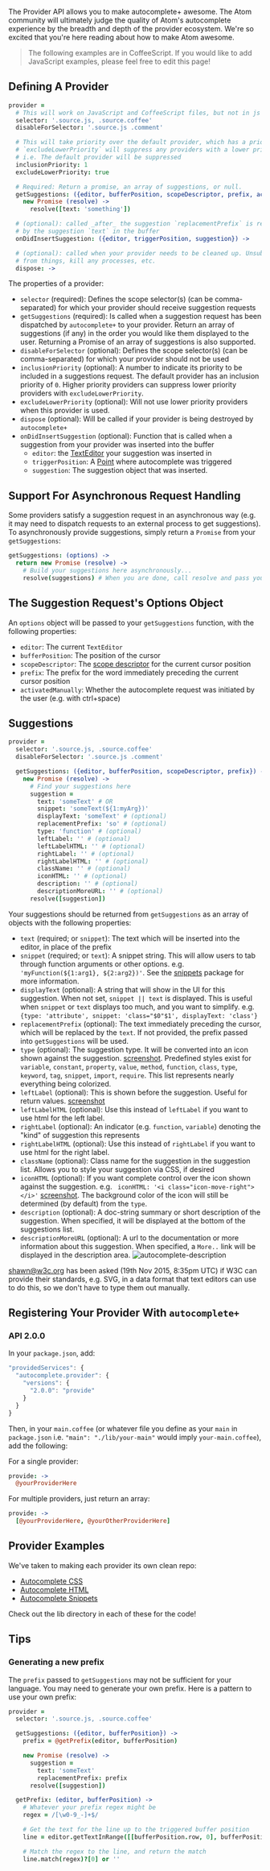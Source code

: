 The Provider API allows you to make autocomplete+ awesome. The Atom community will ultimately judge the quality of Atom's autocomplete experience by the breadth and depth of the provider ecosystem. We're so excited that you're here reading about how to make Atom awesome.

> The following examples are in CoffeeScript. If you would like to add JavaScript examples, please feel free to edit this page!

## Defining A Provider

```coffee
provider =
  # This will work on JavaScript and CoffeeScript files, but not in js comments.
  selector: '.source.js, .source.coffee'
  disableForSelector: '.source.js .comment'

  # This will take priority over the default provider, which has a priority of 0.
  # `excludeLowerPriority` will suppress any providers with a lower priority
  # i.e. The default provider will be suppressed
  inclusionPriority: 1
  excludeLowerPriority: true

  # Required: Return a promise, an array of suggestions, or null.
  getSuggestions: ({editor, bufferPosition, scopeDescriptor, prefix, activatedManually}) ->
    new Promise (resolve) ->
      resolve([text: 'something'])

  # (optional): called _after_ the suggestion `replacementPrefix` is replaced
  # by the suggestion `text` in the buffer
  onDidInsertSuggestion: ({editor, triggerPosition, suggestion}) ->

  # (optional): called when your provider needs to be cleaned up. Unsubscribe
  # from things, kill any processes, etc.
  dispose: ->
```

The properties of a provider:

* `selector` (required): Defines the scope selector(s) (can be comma-separated) for which your provider should receive suggestion requests
* `getSuggestions` (required): Is called when a suggestion request has been dispatched by `autocomplete+` to your provider. Return an array of suggestions (if any) in the order you would like them displayed to the user. Returning a Promise of an array of suggestions is also supported.
* `disableForSelector` (optional): Defines the scope selector(s) (can be comma-separated) for which your provider should not be used
* `inclusionPriority` (optional): A number to indicate its priority to be included in a suggestions request. The default provider has an inclusion priority of `0`. Higher priority providers can suppress lower priority providers with `excludeLowerPriority`.
* `excludeLowerPriority` (optional): Will not use lower priority providers when this provider is used.
* `dispose` (optional): Will be called if your provider is being destroyed by `autocomplete+`
* `onDidInsertSuggestion` (optional): Function that is called when a suggestion from your provider was inserted into the buffer
  * `editor`: the [TextEditor](https://atom.io/docs/api/latest/TextEditor) your suggestion was inserted in
  * `triggerPosition`: A [Point](https://atom.io/docs/api/latest/Point) where autocomplete was triggered
  * `suggestion`: The suggestion object that was inserted.

## Support For Asynchronous Request Handling

Some providers satisfy a suggestion request in an asynchronous way (e.g. it may need to dispatch requests to an external process to get suggestions). To asynchronously provide suggestions, simply return a `Promise` from your `getSuggestions`:

```coffeescript
getSuggestions: (options) ->
  return new Promise (resolve) ->
    # Build your suggestions here asynchronously...
    resolve(suggestions) # When you are done, call resolve and pass your suggestions to it
```

## The Suggestion Request's Options Object

An `options` object will be passed to your `getSuggestions` function, with the following properties:

* `editor`: The current `TextEditor`
* `bufferPosition`: The position of the cursor
* `scopeDescriptor`: The [scope descriptor](https://atom.io/docs/latest/behind-atom-scoped-settings-scopes-and-scope-descriptors#scope-descriptors) for the current cursor position
* `prefix`: The prefix for the word immediately preceding the current cursor position
* `activatedManually`: Whether the autocomplete request was initiated by the user (e.g. with ctrl+space)

## Suggestions

```coffee
provider =
  selector: '.source.js, .source.coffee'
  disableForSelector: '.source.js .comment'

  getSuggestions: ({editor, bufferPosition, scopeDescriptor, prefix}) ->
    new Promise (resolve) ->
      # Find your suggestions here
      suggestion =
        text: 'someText' # OR
        snippet: 'someText(${1:myArg})'
        displayText: 'someText' # (optional)
        replacementPrefix: 'so' # (optional)
        type: 'function' # (optional)
        leftLabel: '' # (optional)
        leftLabelHTML: '' # (optional)
        rightLabel: '' # (optional)
        rightLabelHTML: '' # (optional)
        className: '' # (optional)
        iconHTML: '' # (optional)
        description: '' # (optional)
        descriptionMoreURL: '' # (optional)
      resolve([suggestion])
```

Your suggestions should be returned from `getSuggestions` as an array of objects with the following properties:

* `text` (required; or `snippet`): The text which will be inserted into the editor, in place of the prefix
* `snippet` (required; or `text`): A snippet string. This will allow users to tab through function arguments or other options. e.g. `'myFunction(${1:arg1}, ${2:arg2})'`. See the [snippets](https://github.com/atom/snippets) package for more information.
* `displayText` (optional): A string that will show in the UI for this suggestion. When not set, `snippet || text` is displayed. This is useful when `snippet` or `text` displays too much, and you want to simplify. e.g. `{type: 'attribute', snippet: 'class="$0"$1', displayText: 'class'}`
* `replacementPrefix` (optional): The text immediately preceding the cursor, which will be replaced by the `text`. If not provided, the prefix passed into `getSuggestions` will be used.
* `type` (optional): The suggestion type. It will be converted into an icon shown against the suggestion. [screenshot](https://github.com/atom-community/autocomplete-plus/pull/334). Predefined styles exist for `variable`, `constant`, `property`, `value`, `method`, `function`, `class`, `type`, `keyword`, `tag`, `snippet`, `import`, `require`. This list represents nearly everything being colorized.
* `leftLabel` (optional): This is shown before the suggestion. Useful for return values. [screenshot](https://github.com/atom-community/autocomplete-plus/pull/334)
* `leftLabelHTML` (optional): Use this instead of `leftLabel` if you want to use html for the left label.
* `rightLabel` (optional): An indicator (e.g. `function`, `variable`) denoting the "kind" of suggestion this represents
* `rightLabelHTML` (optional): Use this instead of `rightLabel` if you want to use html for the right label.
* `className` (optional): Class name for the suggestion in the suggestion list. Allows you to style your suggestion via CSS, if desired
* `iconHTML` (optional): If you want complete control over the icon shown against the suggestion. e.g. ` iconHTML: '<i class="icon-move-right"></i>'` [screenshot](https://github.com/atom-community/autocomplete-plus/pull/334). The background color of the icon will still be determined (by default) from the `type`.
* `description` (optional): A doc-string summary or short description of the suggestion. When specified, it will be displayed at the bottom of the suggestions list.
* `descriptionMoreURL` (optional): A url to the documentation or more information about this suggestion. When specified, a `More..` link will be displayed in the description area.
  ![autocomplete-description](https://cloud.githubusercontent.com/assets/69169/7171000/0eeb767e-e388-11e4-854f-547fd955a72e.jpg)

[shawn@w3c.org](http://www.w3.org/WAI/participation) has been asked (19th Nov 2015, 8:35pm UTC) if W3C can provide their standards, e.g. SVG, in a data format that text editors can use to do this, so we don't have to type them out manually. 

## Registering Your Provider With `autocomplete+`

### API 2.0.0

In your `package.json`, add:

```javascript
"providedServices": {
  "autocomplete.provider": {
    "versions": {
      "2.0.0": "provide"
    }
  }
}
```

Then, in your `main.coffee` (or whatever file you define as your `main` in `package.json` i.e. `"main": "./lib/your-main"` would imply `your-main.coffee`), add the following:

For a single provider:

```coffeescript
provide: ->
  @yourProviderHere
```

For multiple providers, just return an array:

```coffeescript
provide: ->
  [@yourProviderHere, @yourOtherProviderHere]
```

## Provider Examples

We've taken to making each provider its own clean repo:

* [Autocomplete CSS](https://github.com/atom/autocomplete-css)
* [Autocomplete HTML](https://github.com/atom/autocomplete-html)
* [Autocomplete Snippets](https://github.com/atom-community/autocomplete-snippets)

Check out the lib directory in each of these for the code!

## Tips

### Generating a new prefix

The `prefix` passed to `getSuggestions` may not be sufficient for your language. You may need to generate your own prefix. Here is a pattern to use your own prefix:

```coffee
provider =
  selector: '.source.js, .source.coffee'

  getSuggestions: ({editor, bufferPosition}) ->
    prefix = @getPrefix(editor, bufferPosition)

    new Promise (resolve) ->
      suggestion =
        text: 'someText'
        replacementPrefix: prefix
      resolve([suggestion])

  getPrefix: (editor, bufferPosition) ->
    # Whatever your prefix regex might be
    regex = /[\w0-9_-]+$/

    # Get the text for the line up to the triggered buffer position
    line = editor.getTextInRange([[bufferPosition.row, 0], bufferPosition])

    # Match the regex to the line, and return the match
    line.match(regex)?[0] or ''
```